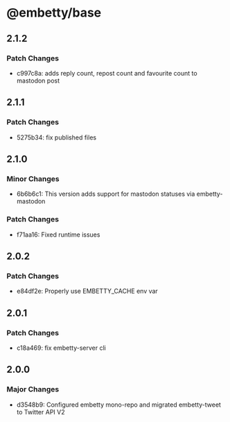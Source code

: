 # @embetty/base

## 2.1.2

### Patch Changes

- c997c8a: adds reply count, repost count and favourite count to mastodon post

## 2.1.1

### Patch Changes

- 5275b34: fix published files

## 2.1.0

### Minor Changes

- 6b6b6c1: This version adds support for mastodon statuses via embetty-mastodon

### Patch Changes

- f71aa16: Fixed runtime issues

## 2.0.2

### Patch Changes

- e84df2e: Properly use EMBETTY_CACHE env var

## 2.0.1

### Patch Changes

- c18a469: fix embetty-server cli

## 2.0.0

### Major Changes

- d3548b9: Configured embetty mono-repo and migrated embetty-tweet to Twitter API V2
